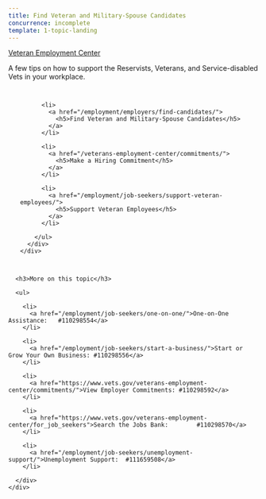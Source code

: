 ```yaml
---
title: Find Veteran and Military-Spouse Candidates
concurrence: incomplete
template: 1-topic-landing
---
```


<div class="main" role="main" markdown="0">

<div class="action-bar">
  <div class="row">
    <div class="small-12 columns">
      <a class="usa-button-primary" href="/veteran-employment-center/">Veteran Employment Center</a>
    </div>
  </div>
</div>

<div class="section one" markdown="0">
<div class="primary" markdown="0">
<div class="row" markdown="0">
<div class="small-12 columns" markdown="1">

A few tips on how to support the Reservists, Veterans, and Service-disabled Vets in your workplace.

</div>
</div>
</div>


<div class="navigation">
  <div class="row">
    <div class="small-12 columns">
        <ul class="small-block-grid-1 medium-block-grid-3 cards small">

          <li>
            <a href="/employment/employers/find-candidates/">
              <h5>Find Veteran and Military-Spouse Candidates</h5>
            </a>
          </li>

          <li>
            <a href="/veterans-employment-center/commitments/">
              <h5>Make a Hiring Commitment</h5>
            </a>
          </li>

          <li>
            <a href="/employment/job-seekers/support-veteran-employees/">
              <h5>Support Veteran Employees</h5>
            </a>
          </li>

        </ul>
      </div>
    </div>
  </div>  
</div>

<div class="section two">
  <div class="row">
    <div class="small-12 columns">

      <h3>More on this topic</h3>

      <ul>

        <li>
          <a href="/employment/job-seekers/one-on-one/">One-on-One Assistance:   #110298554</a>
        </li>

        <li>
          <a href="/employment/job-seekers/start-a-business/">Start or Grow Your Own Business: #110298556</a>
        </li>  

        <li>
          <a href="https://www.vets.gov/veterans-employment-center/commitments/">View Employer Commitments: #110298592</a>
        </li>

        <li>
          <a href="https://www.vets.gov/veterans-employment-center/for_job_seekers">Search the Jobs Bank:        #110298570</a>
        </li>  

        <li>
          <a href="/employment/job-seekers/unemployment-support/">Unemployment Support:  #111659508</a>
        </li>    

      </div>
    </div>  
  </div>






</div>
